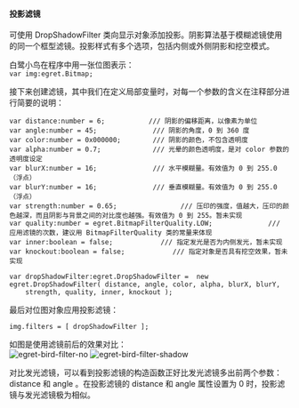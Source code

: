 #### 投影滤镜    可使用 DropShadowFilter 类向显示对象添加投影。阴影算法基于模糊滤镜使用的同一个框型滤镜。投影样式有多个选项，包括内侧或外侧阴影和挖空模式。   白鹭小鸟在程序中用一张位图表示：   ```var img:egret.Bitmap;```    接下来创建滤镜，其中我们在定义局部变量时，对每一个参数的含义在注释部分进行简要的说明：   
 ```    var distance:number = 6;           /// 阴影的偏移距离，以像素为单位var angle:number = 45;              /// 阴影的角度，0 到 360 度var color:number = 0x000000;        /// 阴影的颜色，不包含透明度var alpha:number = 0.7;             /// 光晕的颜色透明度，是对 color 参数的透明度设定var blurX:number = 16;              /// 水平模糊量。有效值为 0 到 255.0（浮点）var blurY:number = 16;              /// 垂直模糊量。有效值为 0 到 255.0（浮点）var strength:number = 0.65;                /// 压印的强度，值越大，压印的颜色越深，而且阴影与背景之间的对比度也越强。有效值为 0 到 255。暂未实现var quality:number = egret.BitmapFilterQuality.LOW;              /// 应用滤镜的次数，建议用 BitmapFilterQuality 类的常量来体现var inner:boolean = false;            /// 指定发光是否为内侧发光，暂未实现var knockout:boolean = false;            /// 指定对象是否具有挖空效果，暂未实现var dropShadowFilter:egret.DropShadowFilter =  new egret.DropShadowFilter( distance, angle, color, alpha, blurX, blurY,    strength, quality, inner, knockout );```   最后对位图对象应用投影滤镜：     ```  img.filters = [ dropShadowFilter ];```如图是使用滤镜前后的效果对比：       ![egret-bird-filter-no][]      ![egret-bird-filter-shadow][]      对比发光滤镜，可以看到投影滤镜的构造函数正好比发光滤镜多出前两个参数：distance 和 angle 。在投影滤镜的 distance 和 angle 属性设置为 0 时，投影滤镜与发光滤镜极为相似。   [egret-bird-filter-no]: egret-bird-filter-no.png[egret-bird-filter-shadow]: egret-bird-filter-shadow.png